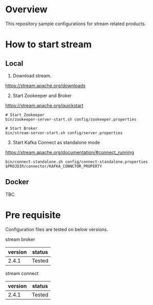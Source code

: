 # Overview

This repository sample configurations for stream related products.

# How to start stream

## Local

1. Download stream.

https://stream.apache.org/downloads

2. Start Zookeeper and Broker

https://stream.apache.org/quickstart

```
# Start Zookeeper
bin/zookeeper-server-start.sh config/zookeeper.properties

# Start Broker
bin/stream-server-start.sh config/server.properties

```

3. Start Kafka Connect as standalone mode

https://stream.apache.org/documentation/#connect_running

```
bin/connect-standalone.sh config/connect-standalone.properties $PROJDIR/connector/KAFKA_CONNCTOR_PROPERTY
```

## Docker
TBC

# Pre requisite

Configuration files are tested on below versions.

stream broker

| version | status |
| ------- | ------ |
| 2.4.1   | Tested |

stream connect

| version | status |
| ------- | ------ |
| 2.4.1   | Tested |


